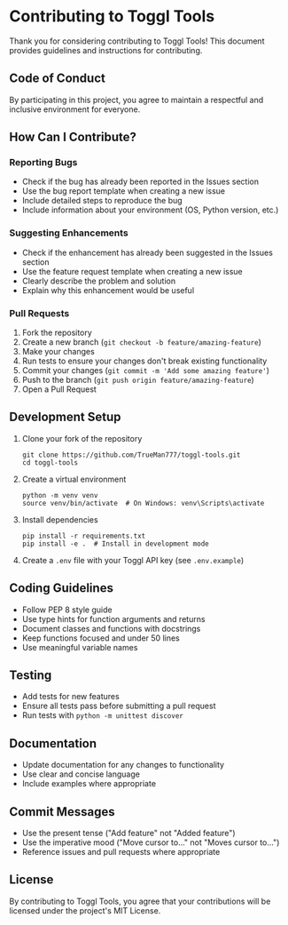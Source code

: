 # Contributing to Toggl Tools

Thank you for considering contributing to Toggl Tools! This document provides guidelines and instructions for contributing.

## Code of Conduct

By participating in this project, you agree to maintain a respectful and inclusive environment for everyone.

## How Can I Contribute?

### Reporting Bugs

- Check if the bug has already been reported in the Issues section
- Use the bug report template when creating a new issue
- Include detailed steps to reproduce the bug
- Include information about your environment (OS, Python version, etc.)

### Suggesting Enhancements

- Check if the enhancement has already been suggested in the Issues section
- Use the feature request template when creating a new issue
- Clearly describe the problem and solution
- Explain why this enhancement would be useful

### Pull Requests

1. Fork the repository
2. Create a new branch (`git checkout -b feature/amazing-feature`)
3. Make your changes
4. Run tests to ensure your changes don't break existing functionality
5. Commit your changes (`git commit -m 'Add some amazing feature'`)
6. Push to the branch (`git push origin feature/amazing-feature`)
7. Open a Pull Request

## Development Setup

1. Clone your fork of the repository
   ```
   git clone https://github.com/TrueMan777/toggl-tools.git
   cd toggl-tools
   ```

2. Create a virtual environment
   ```
   python -m venv venv
   source venv/bin/activate  # On Windows: venv\Scripts\activate
   ```

3. Install dependencies
   ```
   pip install -r requirements.txt
   pip install -e .  # Install in development mode
   ```

4. Create a `.env` file with your Toggl API key (see `.env.example`)

## Coding Guidelines

- Follow PEP 8 style guide
- Use type hints for function arguments and returns
- Document classes and functions with docstrings
- Keep functions focused and under 50 lines
- Use meaningful variable names

## Testing

- Add tests for new features
- Ensure all tests pass before submitting a pull request
- Run tests with `python -m unittest discover`

## Documentation

- Update documentation for any changes to functionality
- Use clear and concise language
- Include examples where appropriate

## Commit Messages

- Use the present tense ("Add feature" not "Added feature")
- Use the imperative mood ("Move cursor to..." not "Moves cursor to...")
- Reference issues and pull requests where appropriate

## License

By contributing to Toggl Tools, you agree that your contributions will be licensed under the project's MIT License.